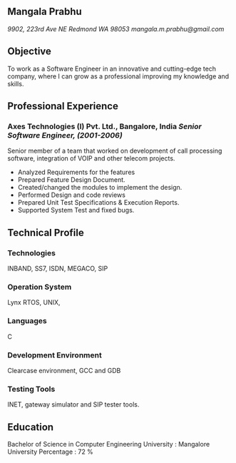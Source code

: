 ## Mangala Prabhu

_9902, 223rd Ave NE Redmond WA 98053_
_mangala.m.prabhu@gmail.com_

Objective
---------
To work as a Software Engineer in an innovative and cutting-edge tech company, where I can grow
 as a professional improving my knowledge and skills.

Professional Experience
-----------------------
### Axes Technologies (I) Pvt. Ltd., Bangalore, India _Senior Software Engineer, (2001-2006)_
Senior member of a team that worked on development of call processing software, integration
of VOIP and other telecom  projects.

* Analyzed Requirements for the features
* Prepared Feature Design Document.
* Created/changed the modules to implement the design.
* Performed Design and code reviews
* Prepared Unit Test Specifications & Execution Reports.
* Supported System Test and fixed bugs.

Technical Profile
-----------------
### Technologies
INBAND, SS7, ISDN, MEGACO, SIP 

### Operation System 
Lynx RTOS, UNIX, 

### Languages     
C

### Development Environment
Clearcase environment, GCC and GDB

### Testing Tools 
INET, gateway simulator and SIP tester tools.

Education 
---------
Bachelor of  Science in Computer Engineering 
University                  :    Mangalore University
Percentage                  :    72 %



